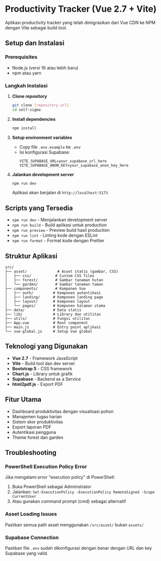 # Productivity Tracker (Vue 2.7 + Vite)

Aplikasi productivity tracker yang telah dimigrasikan dari Vue CDN ke NPM dengan Vite sebagai build tool.

## Setup dan Instalasi

### Prerequisites

- Node.js (versi 16 atau lebih baru)
- npm atau yarn

### Langkah Instalasi

1. **Clone repository**

   ```bash
   git clone [repository-url]
   cd self-sigma
   ```

2. **Install dependencies**

   ```bash
   npm install
   ```

3. **Setup environment variables**
   - Copy file `.env.example` ke `.env`
   - Isi konfigurasi Supabase:
     ```env
     VITE_SUPABASE_URL=your_supabase_url_here
     VITE_SUPABASE_ANON_KEY=your_supabase_anon_key_here
     ```

4. **Jalankan development server**
   ```bash
   npm run dev
   ```
   Aplikasi akan berjalan di `http://localhost:5173`

## Scripts yang Tersedia

- `npm run dev` - Menjalankan development server
- `npm run build` - Build aplikasi untuk production
- `npm run preview` - Preview build hasil production
- `npm run lint` - Linting kode dengan ESLint
- `npm run format` - Format kode dengan Prettier

## Struktur Aplikasi

```
src/
├── asset/              # Asset statis (gambar, CSS)
│   ├── css/           # Custom CSS files
│   ├── forest/        # Gambar tanaman hutan
│   └── garden/        # Gambar tanaman taman
├── components/        # Komponen Vue
│   ├── auth/         # Komponen autentikasi
│   ├── landing/      # Komponen landing page
│   ├── layout/       # Komponen layout
│   └── pages/        # Komponen halaman utama
├── data/             # Data statis
├── lib/              # Library dan utilitas
├── utils/            # Fungsi utilitas
├── App.vue           # Root component
├── main.js           # Entry point aplikasi
└── vue-global.js     # Setup Vue global
```

## Teknologi yang Digunakan

- **Vue 2.7** - Framework JavaScript
- **Vite** - Build tool dan dev server
- **Bootstrap 5** - CSS framework
- **Chart.js** - Library untuk grafik
- **Supabase** - Backend as a Service
- **html2pdf.js** - Export PDF

## Fitur Utama

- Dashboard produktivitas dengan visualisasi pohon
- Manajemen tugas harian
- Sistem skor produktivitas
- Export laporan PDF
- Autentikasi pengguna
- Theme forest dan garden

## Troubleshooting

### PowerShell Execution Policy Error

Jika mengalami error "execution policy" di PowerShell:

1. Buka PowerShell sebagai Administrator
2. Jalankan: `Set-ExecutionPolicy -ExecutionPolicy RemoteSigned -Scope CurrentUser`
3. Atau gunakan command prompt (cmd) sebagai alternatif

### Asset Loading Issues

Pastikan semua path asset menggunakan `/src/asset/` bukan `assets/`

### Supabase Connection

Pastikan file `.env` sudah dikonfigurasi dengan benar dengan URL dan key Supabase yang valid.

